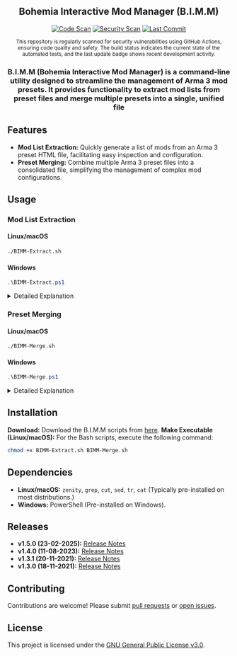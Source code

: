 <div align="center">

## Bohemia Interactive Mod Manager (B.I.M.M)

[![Code Scan](https://github.com/MBarkerUK/B.I.M.M/actions/workflows/CScan.yml/badge.svg?branch=main)](https://github.com/MBarkerUK/B.I.M.M/actions/workflows/CScan.yml)
[![Security Scan](https://img.shields.io/badge/Security-Scanned-brightgreen)](https://github.com/MBarkerUK/B.I.M.M/security)
[![Last Commit](https://img.shields.io/github/last-commit/MBarkerUK/B.I.M.M)](https://github.com/MBarkerUK/B.I.M.M/commits/main)

<small>This repository is regularly scanned for security vulnerabilities using GitHub Actions, ensuring code quality and safety. The build status indicates the current state of the automated tests, and the last update badge shows recent development activity.</small>

### B.I.M.M (Bohemia Interactive Mod Manager) is a command-line utility designed to streamline the management of Arma 3 mod presets. It provides functionality to extract mod lists from preset files and merge multiple presets into a single, unified file

</div>

## Features

* **Mod List Extraction:** Quickly generate a list of mods from an Arma 3 preset HTML file, facilitating easy inspection and configuration.
* **Preset Merging:** Combine multiple Arma 3 preset files into a consolidated file, simplifying the management of complex mod configurations.

## Usage

### Mod List Extraction

#### Linux/macOS

```bash
./BIMM-Extract.sh
```

#### Windows

```powershell
.\BIMM-Extract.ps1
```

<details>
<summary>Detailed Explanation</summary>

This command extracts mod names from a given Arma 3 preset HTML file.

1. **File Selection:** A file selection dialog will appear, prompting you to choose the desired preset HTML file.

2. **Mod Name Extraction:** The script parses the HTML file, identifying and extracting the mod names.

3. **Output:** The extracted mod list is saved to `ModList.txt` in the current working directory. The file contains a single line with mod names delimited by `;@`, suitable for direct use in configuration files.

</details>

### Preset Merging

#### Linux/macOS

```bash
./BIMM-Merge.sh
```

#### Windows

```powershell
.\BIMM-Merge.ps1
```

<details>
<summary>Detailed Explanation</summary>

This command merges two Arma 3 preset HTML files.

1. **File Selection:** You will be prompted to select two preset HTML files.

2. **Template Utilization:** The script uses a template file (`Arma 3 Preset Default.html`) to ensure proper formatting of the merged output.

3. **Mod List Extraction & Combination:** The script extracts the mod lists from the selected files and combines them.

4. **Template Population:** The combined mod list is inserted into the designated section of the template.

5. **Output:** The merged preset is saved as `Arma 3 Preset Merged.html` in the current working directory.

</details>

## Installation

**Download:** Download the B.I.M.M scripts from [here](https://github.com/MBarkerUK/B.I.M.M/releases).
**Make Executable (Linux/macOS):** For the Bash scripts, execute the following command:

```bash
chmod +x BIMM-Extract.sh BIMM-Merge.sh
```

## Dependencies

* **Linux/macOS:**  `zenity`, `grep`, `cut`, `sed`, `tr`, `cat` (Typically pre-installed on most distributions.)
* **Windows:** PowerShell (Pre-installed on Windows).

## Releases

* **v1.5.0 (23-02-2025):** [Release Notes](https://github.com/MBarkerUK/B.I.M.M/releases/tag/1.5.0)
* **v1.4.0 (11-08-2023):** [Release Notes](https://github.com/MBarkerUK/B.I.M.M/releases/tag/1.4.0)
* **v1.3.1 (20-11-2021):** [Release Notes](https://github.com/MBarkerUK/B.I.M.M/releases/tag/1.3.1)
* **v1.3.0 (18-11-2021):** [Release Notes](https://github.com/MBarkerUK/B.I.M.M/releases/tag/1.3.0)

## Contributing

Contributions are welcome! Please submit [pull requests](https://github.com/MBarkerUK/B.I.M.M/pulls) or [open issues](https://github.com/MBarkerUK/B.I.M.M/issues).

## License

This project is licensed under the [GNU General Public License v3.0](LICENSE).
